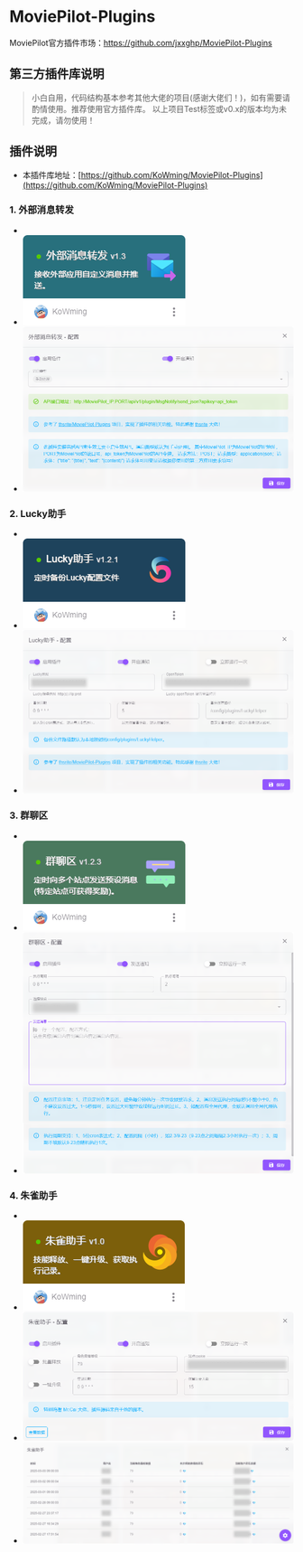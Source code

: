 # MoviePilot-Plugins
MoviePilot官方插件市场：https://github.com/jxxghp/MoviePilot-Plugins

## 第三方插件库说明
> 小白自用，代码结构基本参考其他大佬的项目(感谢大佬们！)，如有需要请酌情使用。推荐使用官方插件库。
> 以上项目Test标签或v0.x的版本均为未完成，请勿使用！

## 插件说明
- 本插件库地址：[https://github.com/KoWming/MoviePilot-Plugins](https://github.com/KoWming/MoviePilot-Plugins)

### 1. 外部消息转发
- 
- ![](images/1.png)
- ![](images/1.1.png)

### 2. Lucky助手
- 
- ![](images/2.png)
- ![](images/2.1.png)

### 3. 群聊区
- 
- ![](images/3.png)
- ![](images/3.1.png)

### 4. 朱雀助手
- 
- ![](images/4.png)
- ![](images/4.1.png)
- ![](images/4.2.png)